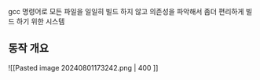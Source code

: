 gcc 명령어로 모든 파일을 일일히 빌드 하지 않고 의존성을 파악해서 좀더 편리하게 빌드 하기 위한 시스템

## 동작 개요

![[Pasted image 20240801173242.png | 400 ]]




